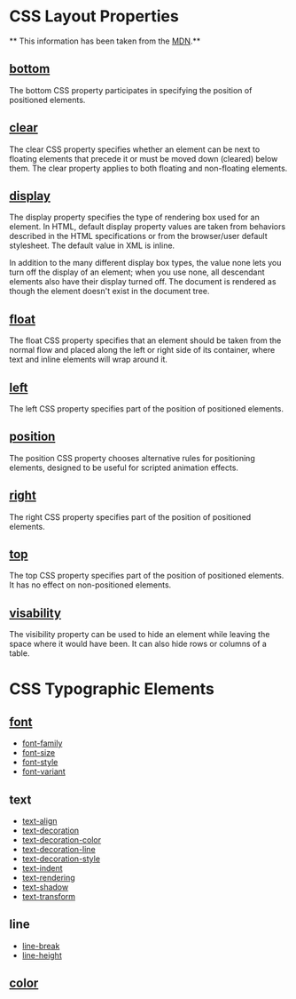# CSS Layout Properties

** This information has been taken from the [MDN](https://developer.mozilla.org/en-US/).** 

## [bottom](https://developer.mozilla.org/en-US/docs/Web/CSS/bottom)

The bottom CSS property participates in specifying the position of positioned elements. 

## [clear](https://developer.mozilla.org/en-US/docs/Web/CSS/clear)

The clear CSS property specifies whether an element can be next to floating elements that precede it or must be moved down (cleared) below them. The clear property applies to both floating and non-floating elements.

## [display](https://developer.mozilla.org/en-US/docs/Web/CSS/display)

The display property specifies the type of rendering box used for an element. In HTML, default display property values are taken from behaviors described in the HTML specifications or from the browser/user default stylesheet. The default value in XML is inline.

In addition to the many different display box types, the value none lets you turn off the display of an element; when you use none, all descendant elements also have their display turned off. The document is rendered as though the element doesn't exist in the document tree.

## [float](https://developer.mozilla.org/en-US/docs/Web/CSS/float)

The float CSS property specifies that an element should be taken from the normal flow and placed along the left or right side of its container, where text and inline elements will wrap around it.

## [left](https://developer.mozilla.org/en-US/docs/Web/CSS/left)

The left CSS property specifies part of the position of positioned elements.

## [position](https://developer.mozilla.org/en-US/docs/Web/CSS/position) 

The position CSS property chooses alternative rules for positioning elements, designed to be useful for scripted animation effects.

## [right](https://developer.mozilla.org/en-US/docs/Web/CSS/right)

The right CSS property specifies part of the position of positioned elements.

## [top](https://developer.mozilla.org/en-US/docs/Web/CSS/top)

The top CSS property specifies part of the position of positioned elements. It has no effect on non-positioned elements.

## [visability](https://developer.mozilla.org/en-US/docs/Web/CSS/visibility) 

The visibility property can be used to hide an element while leaving the space where it would have been. It can also hide rows or columns of a table.

# CSS Typographic Elements

## [font](https://developer.mozilla.org/en-US/docs/Web/CSS/font)
  * [font-family](https://developer.mozilla.org/en-US/docs/Web/CSS/font-family)
  * [font-size](https://developer.mozilla.org/en-US/docs/Web/CSS/font-size)
  * [font-style](https://developer.mozilla.org/en-US/docs/Web/CSS/font-style)
  * [font-variant](https://developer.mozilla.org/en-US/docs/Web/CSS/font-variant)
  
  
## text
  * [text-align](https://developer.mozilla.org/en-US/docs/Web/CSS/text-align)
  * [text-decoration](https://developer.mozilla.org/en-US/docs/Web/CSS/text-decoration)
  * [text-decoration-color](https://developer.mozilla.org/en-US/docs/Web/CSS/text-decoration-color)
  * [text-decoration-line](https://developer.mozilla.org/en-US/docs/Web/CSS/text-decoration-line)
  * [text-decoration-style](https://developer.mozilla.org/en-US/docs/Web/CSS/text-decoration-style)
  * [text-indent](https://developer.mozilla.org/en-US/docs/Web/CSS/text-indent)
  * [text-rendering](https://developer.mozilla.org/en-US/docs/Web/CSS/text-rendering)
  * [text-shadow](https://developer.mozilla.org/en-US/docs/Web/CSS/text-shadow)
  * [text-transform](https://developer.mozilla.org/en-US/docs/Web/CSS/text-transform)

## line
  * [line-break](https://developer.mozilla.org/en-US/docs/Web/CSS/line-break)
  * [line-height](https://developer.mozilla.org/en-US/docs/Web/CSS/line-height)

## [color](https://developer.mozilla.org/en-US/docs/Web/CSS/color)
  
